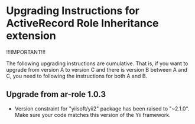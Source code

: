 Upgrading Instructions for ActiveRecord Role Inheritance extension
==================================================================

!!!IMPORTANT!!!

The following upgrading instructions are cumulative. That is,
if you want to upgrade from version A to version C and there is
version B between A and C, you need to following the instructions
for both A and B.

Upgrade from ar-role 1.0.3
--------------------------

* Version constraint for "yiisoft/yii2" package has been raised to "~2.1.0". Make sure your code
  matches this version of the Yii framework. 
